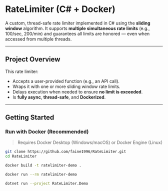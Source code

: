 # RateLimiter (C# + Docker)

A custom, thread-safe rate limiter implemented in C# using the **sliding window** algorithm. It supports **multiple simultaneous rate limits** (e.g., 100/sec, 200/min) and guarantees all limits are honored — even when accessed from multiple threads.

---

## Project Overview

This rate limiter:
- Accepts a user-provided function (e.g., an API call).
- Wraps it with one or more sliding window rate limits.
- Delays execution when needed to ensure **no limit is exceeded**.
- Is **fully async**, **thread-safe**, and **Dockerized**.

---

## Getting Started

### Run with Docker (Recommended)

> Requires Docker Desktop (Windows/macOS) or Docker Engine (Linux)

```bash
git clone https://github.com/faine1996/RateLimiter.git
cd RateLimiter

docker build -t ratelimiter-demo .

docker run --rm ratelimiter-demo

dotnet run --project RateLimiter.Demo

